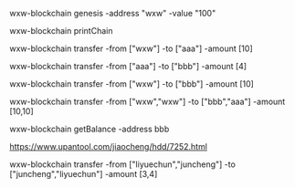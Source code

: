 wxw-blockchain genesis -address "wxw" -value "100"

wxw-blockchain printChain

wxw-blockchain transfer -from [\"wxw\"] -to [\"aaa\"] -amount [10]

wxw-blockchain transfer -from [\"aaa\"] -to [\"bbb\"] -amount [4]

wxw-blockchain transfer -from [\"wxw\"] -to [\"bbb\"] -amount [10]

wxw-blockchain transfer -from [\"wxw\",\"wxw\"] -to [\"bbb\",\"aaa\"] -amount [10,10]

wxw-blockchain getBalance -address bbb

https://www.upantool.com/jiaocheng/hdd/7252.html


wxw-blockchain transfer -from [\"liyuechun\",\"juncheng\"] -to [\"juncheng\",\"liyuechun\"] -amount [3,4]